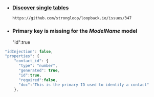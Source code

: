 
* ### [Discover single tables](https://github.com/nazrdogan/errors-and-hints/blob/master/discover-schema.js)
      https://github.com/strongloop/loopback.io/issues/347
      
* ### Primary key is missing for the *ModelName* model
   "id":true

```javascript
"idInjection": false,
"properties": {
    "contact_id": {
      "type": "number",
      "generated": true,
      "id":true,
      "required":false,
      "doc":"This is the primary ID used to identify a contact"
    },
```
  
    
   

     
   
    

    
    
